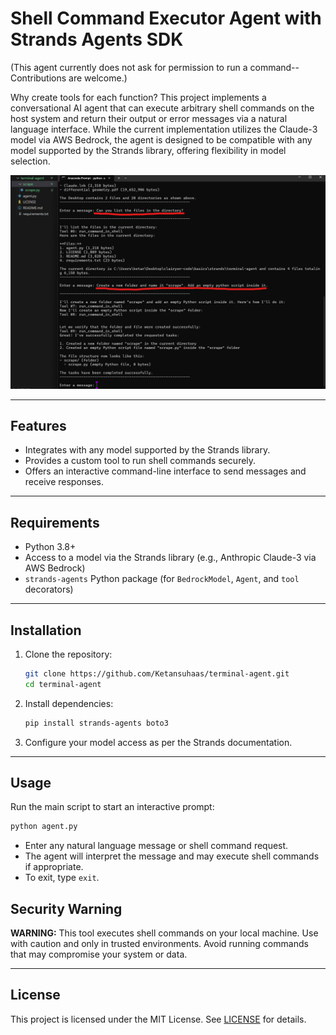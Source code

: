 ﻿# Shell Command Executor Agent with Strands Agents SDK

(This agent currently does not ask for permission to run a command-- Contributions are welcome.)

Why create tools for each function?
This project implements a conversational AI agent that can execute arbitrary shell commands on the host system and return their output or error messages via a natural language interface. While the current implementation utilizes the Claude-3 model via AWS Bedrock, the agent is designed to be compatible with any model supported by the Strands library, offering flexibility in model selection.

![alt text](image.png)

---

## Features

* Integrates with any model supported by the Strands library.
* Provides a custom tool to run shell commands securely.
* Offers an interactive command-line interface to send messages and receive responses.

---

## Requirements

* Python 3.8+
* Access to a model via the Strands library (e.g., Anthropic Claude-3 via AWS Bedrock)
* `strands-agents` Python package (for `BedrockModel`, `Agent`, and `tool` decorators)

---

## Installation

1. Clone the repository:

   ```bash
   git clone https://github.com/Ketansuhaas/terminal-agent.git
   cd terminal-agent
   ```

2. Install dependencies:

   ```bash
   pip install strands-agents boto3
   ```

3. Configure your model access as per the Strands documentation.

---

## Usage

Run the main script to start an interactive prompt:

```bash
python agent.py
```

* Enter any natural language message or shell command request.
* The agent will interpret the message and may execute shell commands if appropriate.
* To exit, type `exit`.

## Security Warning

**WARNING:** This tool executes shell commands on your local machine. Use with caution and only in trusted environments. Avoid running commands that may compromise your system or data.

---

## License

This project is licensed under the MIT License. See [LICENSE](LICENSE) for details.
